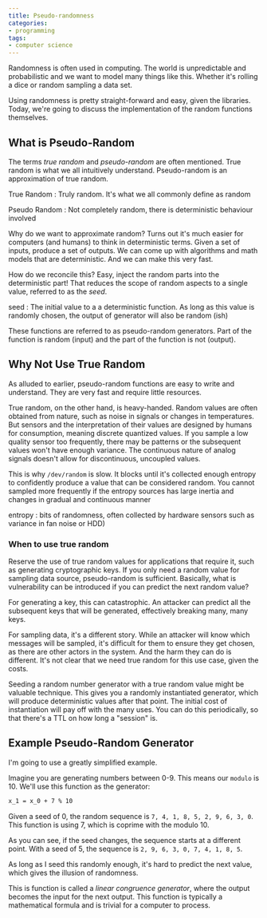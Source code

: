 ```yaml
---
title: Pseudo-randomness
categories:
- programming
tags:
- computer science
---
```


Randomness is often used in computing.
The world is unpredictable and probabilistic and we want to model many things like this.
Whether it's rolling a dice or random sampling a data set.

Using randomness is pretty straight-forward and easy, given the libraries.
Today, we're going to discuss the implementation of the random functions themselves.

## What is Pseudo-Random

The terms *true random* and *pseudo-random* are often mentioned.
True random is what we all intuitively understand.
Pseudo-random is an approximation of true random.

True Random
: Truly random. It's what we all commonly define as random

Pseudo Random
: Not completely random, there is deterministic behaviour involved

Why do we want to approximate random?
Turns out it's much easier for computers (and humans) to think in deterministic terms.
Given a set of inputs, produce a set of outputs.
We can come up with algorithms and math models that are deterministic.
And we can make this very fast.

How do we reconcile this?
Easy, inject the random parts into the deterministic part!
That reduces the scope of random aspects to a single value, referred to as the *seed*.

seed
: The initial value to a a deterministic function.
As long as this value is randomly chosen, the output of generator will also be random (ish)

These functions are referred to as pseudo-random generators.
Part of the function is random (input) and the part of the function is not (output).

## Why Not Use True Random

As alluded to earlier, pseudo-random functions are easy to write and understand.
They are very fast and require little resources.

True random, on the other hand, is heavy-handed.
Random values are often obtained from nature, such as noise in signals or changes in temperatures.
But sensors and the interpretation of their values are designed by humans for consumption, meaning discrete quantized values.
If you sample a low quality sensor too frequently, there may be patterns or the subsequent values won't have enough variance.
The continuous nature of analog signals doesn't allow for discontinuous, uncoupled values.

This is why `/dev/random` is slow.
It blocks until it's collected enough entropy to confidently produce a value that can be considered random.
You cannot sampled more frequently if the entropy sources has large inertia and changes in gradual and continuous manner

entropy
: bits of randomness, often collected by hardware sensors such as variance in fan noise or HDD)

### When to use true random

Reserve the use of true random values for applications that require it, such as generating cryptographic keys.
If you only need a random value for sampling data source, pseudo-random is sufficient.
Basically, what is vulnerability can be introduced if you can predict the next random value?

For generating a key, this can catastrophic.
An attacker can predict all the subsequent keys that will be generated, effectively breaking many, many keys.

For sampling data, it's a different story.
While an attacker will know which messages will be sampled, it's difficult for them to ensure they get chosen,
as there are other actors in the system.
And the harm they can do is different.
It's not clear that we need true random for this use case, given the costs.

Seeding a random number generator with a true random value might be valuable technique.
This gives you a randomly instantiated generator, which will produce deterministic values after that point.
The initial cost of instantiation will pay off with the many uses.
You can do this periodically, so that there's a TTL on how long a "session" is.

## Example Pseudo-Random Generator

I'm going to use a greatly simplified example.

Imagine you are generating numbers between 0-9.
This means our `modulo` is 10.
We'll use this function as the generator:

```default
x_1 = x_0 + 7 % 10
```

Given a seed of 0, the random sequence is `7, 4, 1, 8, 5, 2, 9, 6, 3, 0`.
This function is using 7, which is coprime with the modulo 10.

As you can see, if the seed changes, the sequence starts at a different point.
With a seed of 5, the sequence is `2, 9, 6, 3, 0, 7, 4, 1, 8, 5`.

As long as I seed this randomly enough, it's hard to predict the next value, which gives the illusion of randomness.

This is function is called a *linear congruence generator*, where the output becomes the input for the next output.
This function is typically a mathematical formula and is trivial for a computer to process.

